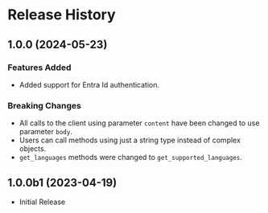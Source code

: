 # Release History

## 1.0.0 (2024-05-23)

### Features Added
  - Added support for Entra Id authentication.

### Breaking Changes

  - All calls to the client using parameter `content` have been changed to use parameter `body`.
  - Users can call methods using just a string type instead of complex objects.
  - `get_languages` methods were changed to `get_supported_languages`.

## 1.0.0b1 (2023-04-19)

  - Initial Release
